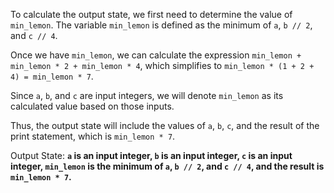 To calculate the output state, we first need to determine the value of `min_lemon`. The variable `min_lemon` is defined as the minimum of `a`, `b // 2`, and `c // 4`. 

Once we have `min_lemon`, we can calculate the expression `min_lemon + min_lemon * 2 + min_lemon * 4`, which simplifies to `min_lemon * (1 + 2 + 4) = min_lemon * 7`.

Since `a`, `b`, and `c` are input integers, we will denote `min_lemon` as its calculated value based on those inputs.

Thus, the output state will include the values of `a`, `b`, `c`, and the result of the print statement, which is `min_lemon * 7`. 

Output State: **`a` is an input integer, `b` is an input integer, `c` is an input integer, `min_lemon` is the minimum of `a`, `b // 2`, and `c // 4`, and the result is `min_lemon * 7`.**